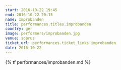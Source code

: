 ```yaml
---
start: 2016-10-22 19:45
end: 2016-10-22 20:15
name: Improbanden
title: performances.titles.improbanden
country: ger
image: performers/improbanden.jpg
venue: soprus
ticket_url: performances.ticket_links.improbanden
date: 2016-10-22
---
```


{% tf performances/improbanden.md %}
